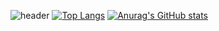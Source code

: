 ![header](https://capsule-render.vercel.app/api?type=waving&color=DAEAF1&text=IRENE&animation=twinkling&fontColor=F2D1D1&fontAlign=80&height=150)
[![Top Langs](https://github-readme-stats.vercel.app/api/top-langs/?username=yunbee)](https://github.com/yunbee/github-readme-stats)
[![Anurag's GitHub stats](https://github-readme-stats.vercel.app/api?username=yunbee)](https://github.com/yunbee/github-readme-stats)
